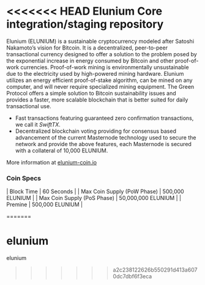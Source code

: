 <<<<<<< HEAD
Elunium Core integration/staging repository
=================================================

Elunium (ELUNIUM) is a sustainable cryptocurrency modeled after Satoshi Nakamoto’s vision for Bitcoin. It is a decentralized, peer-to-peer transactional currency designed to offer a solution to the problem posed by the exponential increase in energy consumed by Bitcoin and other proof-of-work currencies. Proof-of-work mining is environmentally unsustainable due to the electricity used by high-powered mining hardware. Elunium utilizes an energy efficient proof-of-stake algorithm, can be mined on any computer, and will never require specialized mining equipment. The Green Protocol offers a simple solution to Bitcoin sustainability issues and provides a faster, more scalable blockchain that is better suited for daily transactional use.

- Fast transactions featuring guaranteed zero confirmation transactions, we call it _SwiftTX_.
- Decentralized blockchain voting providing for consensus based advancement of the current Masternode
  technology used to secure the network and provide the above features, each Masternode is secured
  with a collateral of 10,000 ELUNIUM.

More information at [elunium-coin.io](http://elunium-coin.io/)

### Coin Specs
| Block Time                  | 60 Seconds      |
| Max Coin Supply (PoW Phase) | 500,000 ELUNIUM    |
| Max Coin Supply (PoS Phase) | 50,000,000 ELUNIUM |
| Premine                     | 500,000 ELUNIUM    |

=======
# elunium
elunium
>>>>>>> a2c238122626b550291d413a6070dc7dbf6f3eca
